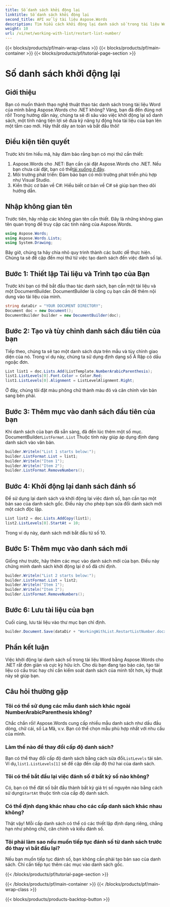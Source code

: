 ```yaml
---
title: Số danh sách khởi động lại
linktitle: Số danh sách khởi động lại
second_title: API xử lý tài liệu Aspose.Words
description: Tìm hiểu cách khởi động lại danh sách số trong tài liệu Word bằng Aspose.Words cho .NET. Hướng dẫn chi tiết dài 2000 từ này bao gồm mọi thứ bạn cần biết, từ thiết lập đến tùy chỉnh nâng cao.
weight: 10
url: /vi/net/working-with-list/restart-list-number/
---
```


{{< blocks/products/pf/main-wrap-class >}}
{{< blocks/products/pf/main-container >}}
{{< blocks/products/pf/tutorial-page-section >}}

# Số danh sách khởi động lại

## Giới thiệu

Bạn có muốn thành thạo nghệ thuật thao tác danh sách trong tài liệu Word của mình bằng Aspose.Words cho .NET không? Vâng, bạn đã đến đúng nơi rồi! Trong hướng dẫn này, chúng ta sẽ đi sâu vào việc khởi động lại số danh sách, một tính năng tiện lợi sẽ đưa kỹ năng tự động hóa tài liệu của bạn lên một tầm cao mới. Hãy thắt dây an toàn và bắt đầu thôi!

## Điều kiện tiên quyết

Trước khi tìm hiểu mã, hãy đảm bảo rằng bạn có mọi thứ cần thiết:

1.  Aspose.Words cho .NET: Bạn cần cài đặt Aspose.Words cho .NET. Nếu bạn chưa cài đặt, bạn có thể[tải xuống ở đây](https://releases.aspose.com/words/net/).
2. Môi trường phát triển: Đảm bảo bạn có môi trường phát triển phù hợp như Visual Studio.
3. Kiến thức cơ bản về C#: Hiểu biết cơ bản về C# sẽ giúp bạn theo dõi hướng dẫn.

## Nhập không gian tên

Trước tiên, hãy nhập các không gian tên cần thiết. Đây là những không gian tên quan trọng để truy cập các tính năng của Aspose.Words.

```csharp
using Aspose.Words;
using Aspose.Words.Lists;
using System.Drawing;
```

Bây giờ, chúng ta hãy chia nhỏ quy trình thành các bước dễ thực hiện. Chúng ta sẽ đề cập đến mọi thứ từ việc tạo danh sách đến việc đánh số lại.

## Bước 1: Thiết lập Tài liệu và Trình tạo của Bạn

Trước khi bạn có thể bắt đầu thao tác danh sách, bạn cần một tài liệu và một DocumentBuilder. DocumentBuilder là công cụ bạn cần để thêm nội dung vào tài liệu của mình.

```csharp
string dataDir = "YOUR DOCUMENT DIRECTORY";
Document doc = new Document();
DocumentBuilder builder = new DocumentBuilder(doc);
```

## Bước 2: Tạo và tùy chỉnh danh sách đầu tiên của bạn

Tiếp theo, chúng ta sẽ tạo một danh sách dựa trên mẫu và tùy chỉnh giao diện của nó. Trong ví dụ này, chúng ta sử dụng định dạng số Ả Rập có dấu ngoặc đơn.

```csharp
List list1 = doc.Lists.Add(ListTemplate.NumberArabicParenthesis);
list1.ListLevels[0].Font.Color = Color.Red;
list1.ListLevels[0].Alignment = ListLevelAlignment.Right;
```

Ở đây, chúng tôi đặt màu phông chữ thành màu đỏ và căn chỉnh văn bản sang bên phải.

## Bước 3: Thêm mục vào danh sách đầu tiên của bạn

 Khi danh sách của bạn đã sẵn sàng, đã đến lúc thêm một số mục. DocumentBuilder`ListFormat.List` Thuộc tính này giúp áp dụng định dạng danh sách vào văn bản.

```csharp
builder.Writeln("List 1 starts below:");
builder.ListFormat.List = list1;
builder.Writeln("Item 1");
builder.Writeln("Item 2");
builder.ListFormat.RemoveNumbers();
```

## Bước 4: Khởi động lại danh sách đánh số

Để sử dụng lại danh sách và khởi động lại việc đánh số, bạn cần tạo một bản sao của danh sách gốc. Điều này cho phép bạn sửa đổi danh sách mới một cách độc lập.

```csharp
List list2 = doc.Lists.AddCopy(list1);
list2.ListLevels[0].StartAt = 10;
```

Trong ví dụ này, danh sách mới bắt đầu từ số 10.

## Bước 5: Thêm mục vào danh sách mới

Giống như trước, hãy thêm các mục vào danh sách mới của bạn. Điều này chứng minh danh sách khởi động lại ở số đã chỉ định.

```csharp
builder.Writeln("List 2 starts below:");
builder.ListFormat.List = list2;
builder.Writeln("Item 1");
builder.Writeln("Item 2");
builder.ListFormat.RemoveNumbers();
```

## Bước 6: Lưu tài liệu của bạn

Cuối cùng, lưu tài liệu vào thư mục bạn chỉ định.

```csharp
builder.Document.Save(dataDir + "WorkingWithList.RestartListNumber.docx");
```

## Phần kết luận

Việc khởi động lại danh sách số trong tài liệu Word bằng Aspose.Words cho .NET rất đơn giản và cực kỳ hữu ích. Cho dù bạn đang tạo báo cáo, tạo tài liệu có cấu trúc hay chỉ cần kiểm soát danh sách của mình tốt hơn, kỹ thuật này sẽ giúp bạn.

## Câu hỏi thường gặp

### Tôi có thể sử dụng các mẫu danh sách khác ngoài NumberArabicParenthesis không?

Chắc chắn rồi! Aspose.Words cung cấp nhiều mẫu danh sách như dấu đầu dòng, chữ cái, số La Mã, v.v. Bạn có thể chọn mẫu phù hợp nhất với nhu cầu của mình.

### Làm thế nào để thay đổi cấp độ danh sách?

 Bạn có thể thay đổi cấp độ danh sách bằng cách sửa đổi`ListLevels` tài sản. Ví dụ,`list1.ListLevels[1]` sẽ đề cập đến cấp độ thứ hai của danh sách.

### Tôi có thể bắt đầu lại việc đánh số ở bất kỳ số nào không?

 Có, bạn có thể đặt số bắt đầu thành bất kỳ giá trị số nguyên nào bằng cách sử dụng`StartAt` thuộc tính của cấp độ danh sách.

### Có thể định dạng khác nhau cho các cấp danh sách khác nhau không?

Thật vậy! Mỗi cấp danh sách có thể có các thiết lập định dạng riêng, chẳng hạn như phông chữ, căn chỉnh và kiểu đánh số.

### Tôi phải làm sao nếu muốn tiếp tục đánh số từ danh sách trước đó thay vì bắt đầu lại?

Nếu bạn muốn tiếp tục đánh số, bạn không cần phải tạo bản sao của danh sách. Chỉ cần tiếp tục thêm các mục vào danh sách gốc.



{{< /blocks/products/pf/tutorial-page-section >}}

{{< /blocks/products/pf/main-container >}}
{{< /blocks/products/pf/main-wrap-class >}}

{{< blocks/products/products-backtop-button >}}
